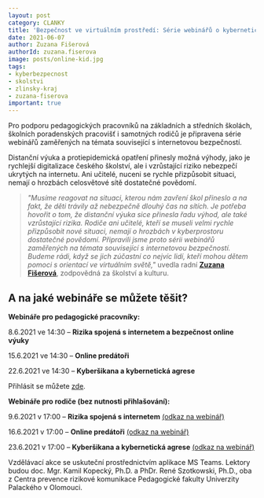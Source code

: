 ```yaml
---
layout: post
category: CLANKY
title: 'Bezpečnost ve virtuálním prostředí: Série webinářů o kybernetické bezpečnosti pro rodiče i pedagogy'
date: 2021-06-07
author: Zuzana Fišerová
authorId: zuzana.fiserova
image: posts/online-kid.jpg
tags: 
- kyberbezpecnost
- skolstvi
- zlinsky-kraj
- zuzana-fiserova
important: true
---
```


Pro podporu pedagogických pracovníků na základních a středních školách, školních poradenských pracovišť i samotných rodičů je připravena série webinářů zaměřených na témata související s internetovou bezpečností. 

Distanční výuka a protiepidemická opatření přinesly možná výhody, jako je rychlejší digitalizace českého školství, ale i vzrůstající riziko nebezpečí ukrytých na internetu. Ani učitelé, nuceni se rychle přizpůsobit situaci, nemají o hrozbách celosvětové sítě dostatečné povědomí.

> *"Musíme reagovat na situaci, kterou nám zavření škol přineslo a na fakt, že děti trávily až nebezpečně dlouhý čas na sítích. Je potřeba hovořit o tom, že distanční výuka sice přinesla řadu výhod, ale také vzrůstající rizika. Rodiče ani učitelé, kteří se museli velmi rychle přizpůsobit nové situaci, nemají o hrozbách v kyberprostoru dostatečné povědomí. Připravili jsme proto sérii webinářů zaměřených na témata související s internetovou bezpečností. Budeme rádi, když se jich zúčastní co nejvíc lidí, kteří mohou dětem pomoci s orientací ve virtuálním světě,"* uvedla radní **[Zuzana Fišerová](https://zlinsky.pirati.cz/lide/zuzana-fiserova/)**, zodpovědná za školství a kulturu.
> 

## A na jaké webináře se můžete těšit?

**Webináře pro pedagogické pracovníky:**

8.6.2021 ve 14:30 – **Rizika spojená s internetem a bezpečnost online výuky**

15.6.2021 ve 14:30 – **Online predátoři**

22.6.2021 ve 14:30 – **Kyberšikana a kybernetická agrese**

Přihlásit se můžete [zde](https://forms.office.com/Pages/ResponsePage.aspx?id=u4EnCrOoREWkfkLGq3fEhGxjCa5PnRRLnL2Nqar4xLVUNFlWUVE4UzdBN1ZYN0RVUk45NVpTQlNHUi4u).


**Webináře pro rodiče (bez nutnosti přihlašování):**

9.6.2021 v 17:00 – **Rizika spojená s internetem** [(odkaz na webinář)](https://teams.microsoft.com/l/meetup-join/19%3ameeting_MzliMDVhOTItYTc5Zi00NWRhLWIyZmQtYzE5NjI1OGVjZjEz%40thread.v2/0?context=%7b%22Tid%22%3a%220a2781bb-a8b3-4544-a47e-42c6ab77c484%22%2c%22Oid%22%3a%220e28b47d-db65-41b5-8087-e3a144dc7fe3%22%7d)

16.6.2021 v 17:00 – **Online predátoři** [(odkaz na webinář)](https://teams.microsoft.com/l/meetup-join/19%3ameeting_OTEwZDhmOTctOTYyNC00YzM0LTg0YzAtY2ZjZTc1MzE0YWU0%40thread.v2/0?context=%7b%22Tid%22%3a%220a2781bb-a8b3-4544-a47e-42c6ab77c484%22%2c%22Oid%22%3a%220e28b47d-db65-41b5-8087-e3a144dc7fe3%22%7d)

23.6.2021 v 17:00 – **Kyberšikana a kybernetická agrese** [(odkaz na webinář)](https://teams.microsoft.com/l/meetup-join/19%3ameeting_NWM1MjM1ZGUtMzI5Mi00ODhhLTg0YWMtNTg2ODhhZGMwOWU3%40thread.v2/0?context=%7b%22Tid%22%3a%220a2781bb-a8b3-4544-a47e-42c6ab77c484%22%2c%22Oid%22%3a%220e28b47d-db65-41b5-8087-e3a144dc7fe3%22%7d)

Vzdělávací akce se uskuteční prostřednictvím aplikace MS Teams. Lektory budou doc. Mgr. Kamil Kopecký, Ph.D. a PhDr. René Szotkowski, Ph.D., oba z Centra prevence rizikové komunikace Pedagogické fakulty Univerzity Palackého v Olomouci.
